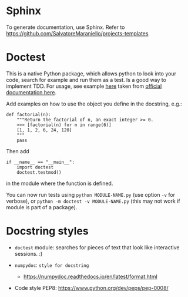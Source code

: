 # Sphinx

To generate documentation, use Sphinx. Refer to https://github.com/SalvatoreMaraniello/projects-templates


# Doctest

This is a native Python package, which allows python to look into your code, search for example and run them as a test. Is a good way to implement TDD.
For usage, see example [here](examples/factoral_doctest_example.py) taken from [official documentation here](https://docs.python.org/3/library/doctest.html). 

Add examples on how to use the object you define in the docstring, e.g.:
```
def factorial(n):
    """Return the factorial of n, an exact integer >= 0.
    >>> [factorial(n) for n in range(6)]
    [1, 1, 2, 6, 24, 120]
    """
    pass
```
Then add
```
if __name__ == "__main__":
    import doctest
    doctest.testmod()
```
in the module where the function is defined. 

You can now run tests using `python MODULE-NAME.py` (use option `-v` for verbose), or `python -m doctest -v MODULE-NAME.py` (this may not work if module is part of a package).



# Docstring styles

- `doctest` module: searches for pieces of text that look like interactive sessions. :) 

- `numpydoc`: `style for docstring`

    - https://numpydoc.readthedocs.io/en/latest/format.html

- Code style PEP8: https://www.python.org/dev/peps/pep-0008/


